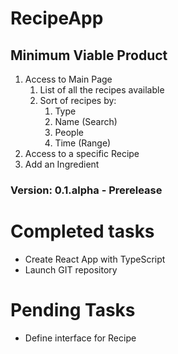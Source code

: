 # RecipeApp 
## Minimum Viable Product
1. Access to Main Page
   1. List of all the recipes available
   2. Sort of recipes by:
      1. Type 
      2. Name (Search)
      3. People
      4. Time (Range)
2. Access to a specific Recipe
3. Add an Ingredient
### Version: 0.1.alpha - Prerelease 


# Completed tasks
* Create React App with TypeScript 
* Launch GIT repository
# Pending Tasks
* Define interface for Recipe